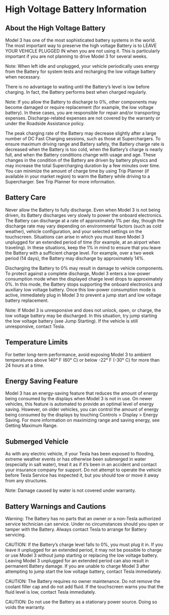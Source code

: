 # High Voltage Battery Information

## About the High Voltage Battery

Model 3 has one of the most sophisticated battery systems in the world. The most important way to preserve the high voltage Battery is to LEAVE YOUR VEHICLE PLUGGED IN when you are not using it. This is particularly important if you are not planning to drive Model 3 for several weeks.

Note: When left idle and unplugged, your vehicle periodically uses energy from the Battery for system tests and recharging the low voltage battery when necessary.

There is no advantage to waiting until the Battery’s level is low before charging. In fact, the Battery performs best when charged regularly.

Note: If you allow the Battery to discharge to 0%, other components may become damaged or require replacement (for example, the low voltage battery). In these cases, you are responsible for repair and/or transporting expenses. Discharge-related expenses are not covered by the warranty or under the Roadside Assistance policy.

The peak charging rate of the Battery may decrease slightly after a large number of DC Fast Charging sessions, such as those at Superchargers. To ensure maximum driving range and Battery safety, the Battery charge rate is decreased when the Battery is too cold, when the Battery’s charge is nearly full, and when the Battery conditions change with usage and age. These changes in the condition of the Battery are driven by battery physics and may increase the total Supercharging duration by a few minutes over time. You can minimize the amount of charge time by using Trip Planner (if available in your market region) to warm the Battery while driving to a Supercharger. See Trip Planner for more information.


## Battery Care

Never allow the Battery to fully discharge. Even when Model 3 is not being driven, its Battery discharges very slowly to power the onboard electronics. The Battery can discharge at a rate of approximately 1% per day, though the discharge rate may vary depending on environmental factors (such as cold weather), vehicle configuration, and your selected settings on the touchscreen. Situations can arise in which you must leave Model 3 unplugged for an extended period of time (for example, at an airport when traveling). In these situations, keep the 1% in mind to ensure that you leave the Battery with a sufficient charge level. For example, over a two week period (14 days), the Battery may discharge by approximately 14%.

Discharging the Battery to 0% may result in damage to vehicle components. To protect against a complete discharge, Model 3 enters a low-power consumption mode when the displayed charge level drops to approximately 0%. In this mode, the Battery stops supporting the onboard electronics and auxiliary low voltage battery. Once this low-power consumption mode is active, immediately plug in Model 3 to prevent a jump start and low voltage battery replacement.

Note: If Model 3 is unresponsive and does not unlock, open, or charge, the low voltage battery may be discharged. In this situation, try jump starting the low voltage battery (see Jump Starting). If the vehicle is still unresponsive, contact Tesla.


## Temperature Limits

For better long-term performance, avoid exposing Model 3 to ambient temperatures above 140° F (60° C) or below -22° F (-30° C) for more than 24 hours at a time.


## Energy Saving Feature

Model 3 has an energy-saving feature that reduces the amount of energy being consumed by the displays when Model 3 is not in use. On newer vehicles, this feature is automated to provide an optimal level of energy saving. However, on older vehicles, you can control the amount of energy being consumed by the displays by touching Controls > Display > Energy Saving. For more information on maximizing range and saving energy, see Getting Maximum Range.


## Submerged Vehicle

As with any electric vehicle, if your Tesla has been exposed to flooding, extreme weather events or has otherwise been submerged in water (especially in salt water), treat it as if it’s been in an accident and contact your insurance company for support. Do not attempt to operate the vehicle before Tesla Service has inspected it, but you should tow or move it away from any structures.

Note: Damage caused by water is not covered under warranty.


## Battery Warnings and Cautions

Warning: The Battery has no parts that an owner or a non-Tesla authorized service technician can service. Under no circumstances should you open or tamper with the Battery. Always contact Tesla to arrange for Battery servicing.

CAUTION: If the Battery’s charge level falls to 0%, you must plug it in. If you leave it unplugged for an extended period, it may not be possible to charge or use Model 3 without jump starting or replacing the low voltage battery. Leaving Model 3 unplugged for an extended period can also result in permanent Battery damage. If you are unable to charge Model 3 after attempting to jump start the low voltage battery, contact Tesla immediately.

CAUTION: The Battery requires no owner maintenance. Do not remove the coolant filler cap and do not add fluid. If the touchscreen warns you that the fluid level is low, contact Tesla immediately.

CAUTION: Do not use the Battery as a stationary power source. Doing so voids the warranty.